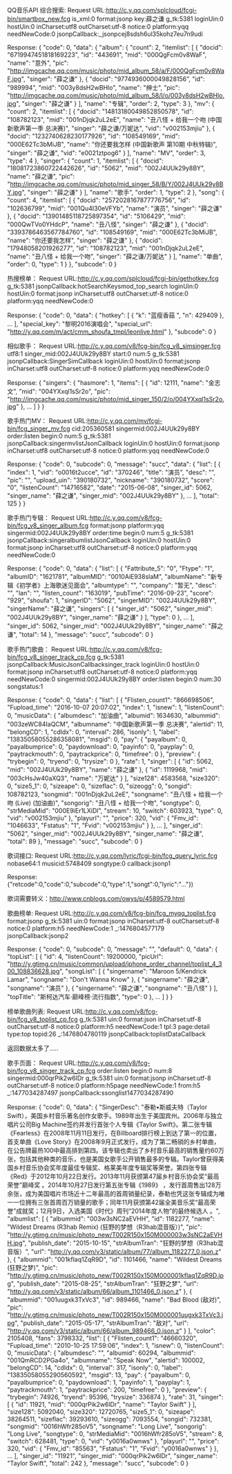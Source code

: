 QQ音乐API
综合搜索:
Request URL:http://c.y.qq.com/splcloud/fcgi-bin/smartbox_new.fcg
is_xml:0
format:jsonp
key:薛之谦
g_tk:5381
loginUin:0
hostUin:0
inCharset:utf8
outCharset:utf-8
notice:0
platform:yqq
needNewCode:0
jsonpCallback:_jsonpcej8sdsh6ul35kohz7eu7n9udi

Response:
{
  "code": 0, 
  "data": {
    "album": {
      "count": 2, 
      "itemlist": [
        {
          "docid": "6719947451818169223", 
          "id": "443691", 
          "mid": "000QgFcm0v8WaF", 
          "name": "意外", 
          "pic": "http://imgcache.qq.com/music/photo/mid_album_58/a/F/000QgFcm0v8WaF.jpg", 
          "singer": "薛之谦"
        }, 
        {
          "docid": "9774936000049828156", 
          "id": "989994", 
          "mid": "003y8dsH2wBHlo", 
          "name": "绅士", 
          "pic": "http://imgcache.qq.com/music/photo/mid_album_58/l/o/003y8dsH2wBHlo.jpg", 
          "singer": "薛之谦"
        }
      ], 
      "name": "专辑", 
      "order": 2, 
      "type": 3
    }, 
    "mv": {
      "count": 2, 
      "itemlist": [
        {
          "docid": "14813180049852850578", 
          "id": "108782123", 
          "mid": "001nDjqk2uL2eE", 
          "name": "丑八怪 + 给我一个吻 (中国新歌声第一季 总决赛)", 
          "singer": "薛之谦/万妮达", 
          "vid": "v002153mjiu"
        }, 
        {
          "docid": "1232740628230177926", 
          "id": "108549169", 
          "mid": "000E62Tc3bMiJB", 
          "name": "你还要我怎样 (中国新歌声 第10期 中秋特辑)", 
          "singer": "薛之谦", 
          "vid": "e0021ztpog6"
        }
      ], 
      "name": "MV", 
      "order": 3, 
      "type": 4
    }, 
    "singer": {
      "count": 1, 
      "itemlist": [
        {
          "docid": "18081723860722442626", 
          "id": "5062", 
          "mid": "002J4UUk29y8BY", 
          "name": "薛之谦", 
          "pic": "http://imgcache.qq.com/music/photo/mid_singer_58/B/Y/002J4UUk29y8BY.jpg", 
          "singer": "薛之谦"
        }
      ], 
      "name": "歌手", 
      "order": 1, 
      "type": 2
    }, 
    "song": {
      "count": 4, 
      "itemlist": [
        {
          "docid": "2572028167877776756", 
          "id": "102636799", 
          "mid": "001Qu4I30eVFYb", 
          "name": "演员", 
          "singer": "薛之谦"
        }, 
        {
          "docid": "13901485118725897354", 
          "id": "5106429", 
          "mid": "000QwTVo0YHdcP", 
          "name": "丑八怪", 
          "singer": "薛之谦"
        }, 
        {
          "docid": "3393786463567784760", 
          "id": "108549169", 
          "mid": "000E62Tc3bMiJB", 
          "name": "你还要我怎样", 
          "singer": "薛之谦"
        }, 
        {
          "docid": "17948058201926277", 
          "id": "108782123", 
          "mid": "001nDjqk2uL2eE", 
          "name": "丑八怪 + 给我一个吻", 
          "singer": "薛之谦/万妮达"
        }
      ], 
      "name": "单曲", 
      "order": 0, 
      "type": 1
    }
  }, 
  "subcode": 0
}

热搜榜单：
Request URL:http://c.y.qq.com/splcloud/fcgi-bin/gethotkey.fcg
g_tk:5381
jsonpCallback:hotSearchKeysmod_top_search
loginUin:0
hostUin:0
format:jsonp
inCharset:utf8
outCharset:utf-8
notice:0
platform:yqq
needNewCode:0

Response:
{
  "code": 0, 
  "data": {
    "hotkey": [
      {
        "k": "蓝瘦香菇 ", 
        "n": 429409
      }, 
      ...
    ], 
    "special_key": "黎明2016演唱会", 
    "special_url": "http://y.qq.com/m/act/cmm_shoufa_tmpl/leonlive.html"
  }, 
  "subcode": 0
}

相似歌手：
Request URL:http://c.y.qq.com/v8/fcg-bin/fcg_v8_simsinger.fcg
utf8:1
singer_mid:002J4UUk29y8BY
start:0
num:5
g_tk:5381
jsonpCallback:SingerSimCallback
loginUin:0
hostUin:0
format:jsonp
inCharset:utf8
outCharset:utf-8
notice:0
platform:yqq
needNewCode:0

Response:
{
  "singers": {
    "hasmore": 1, 
    "items": [
      {
        "id": 12111, 
        "name": "金志文", 
        "mid": "004YXxql1sSr2o", 
        "pic": "http://imgcache.qq.com/music/photo/mid_singer_150/2/o/004YXxql1sSr2o.jpg"
      },
      ...
    ]
  }
}

歌手热门MV：
Request URL:http://c.y.qq.com/mv/fcgi-bin/fcg_singer_mv.fcg
cid:205360581
singermid:002J4UUk29y8BY
order:listen
begin:0
num:5
g_tk:5381
jsonpCallback:singermvlistJsonCallback
loginUin:0
hostUin:0
format:jsonp
inCharset:utf8
outCharset:utf-8
notice:0
platform:yqq
needNewCode:0

Response:
{
  "code": 0, 
  "subcode": 0, 
  "message": "succ", 
  "data": {
    "list": [
      {
        "index": 1, 
        "vid": "o0016t2ucce", 
        "id": "370246", 
        "title": "演员", 
        "desc": "", 
        "pic": "", 
        "upload_uin": "390180732", 
        "nickname": "390180732", 
        "score": "0", 
        "listenCount": "14716582", 
        "date": "2015-06-08", 
        "singer_id": 5062, 
        "singer_name": "薛之谦", 
        "singer_mid": "002J4UUk29y8BY"
      },
      ...
    ], 
    "total": 125
  }
}

歌手热门专辑：
Request URL:http://c.y.qq.com/v8/fcg-bin/fcg_v8_singer_album.fcg
format:jsonp
platform:yqq
singermid:002J4UUk29y8BY
order:time
begin:0
num:5
g_tk:5381
jsonpCallback:singeralbumlistJsonCallback
loginUin:0
hostUin:0
format:jsonp
inCharset:utf8
outCharset:utf-8
notice:0
platform:yqq
needNewCode:0

Response:
{
  "code": 0, 
  "data": {
    "list": [
      {
        "Fattribute_5": "0", 
        "Ftype": "1", 
        "albumID": "1621781", 
        "albumMID": "0010AiE938slaM", 
        "albumName": "新专辑《初学者》上海歌迷见面会", 
        "albumtype": "", 
        "company": "暂无", 
        "desc": "", 
        "lan": "", 
        "listen_count": "163019", 
        "pubTime": "2016-09-23", 
        "score": "929", 
        "shoufa": 1, 
        "singerID": "5062", 
        "singerMID": "002J4UUk29y8BY", 
        "singerName": "薛之谦", 
        "singers": [
          {
            "singer_id": "5062", 
            "singer_mid": "002J4UUk29y8BY", 
            "singer_name": "薛之谦"
          }
        ], 
        "type": 0
      }, 
      ...
    ], 
    "singer_id": 5062, 
    "singer_mid": "002J4UUk29y8BY", 
    "singer_name": "薛之谦", 
    "total": 14
  }, 
  "message": "succ", 
  "subcode": 0
}

歌手热门歌曲：
Request URL:http://c.y.qq.com/v8/fcg-bin/fcg_v8_singer_track_cp.fcg
g_tk:5381
jsonpCallback:MusicJsonCallbacksinger_track
loginUin:0
hostUin:0
format:jsonp
inCharset:utf8
outCharset:utf-8
notice:0
platform:yqq
needNewCode:0
singermid:002J4UUk29y8BY
order:listen
begin:0
num:30
songstatus:1

Response:
{
  "code": 0, 
  "data": {
    "list": [
      {
        "Flisten_count1": "866698506", 
        "Fupload_time": "2016-10-07 20:07:02", 
        "index": 1, 
        "isnew": 1, 
        "listenCount": 0, 
        "musicData": {
          "albumdesc": "加油曲", 
          "albumid": 1634630, 
          "albummid": "003zeWC84IaQCM", 
          "albumname": "中国新歌声第一季 总决赛", 
          "alertid": 11, 
          "belongCD": 1, 
          "cdIdx": 0, 
          "interval": 286, 
          "isonly": 1, 
          "label": "13835058055286358081", 
          "msgid": 0, 
          "pay": {
            "payalbum": 0, 
            "payalbumprice": 0, 
            "paydownload": 0, 
            "payinfo": 0, 
            "payplay": 0, 
            "paytrackmouth": 0, 
            "paytrackprice": 0, 
            "timefree": 0
          }, 
          "preview": {
            "trybegin": 0, 
            "tryend": 0, 
            "trysize": 0
          }, 
          "rate": 1, 
          "singer": [
            {
              "id": 5062, 
              "mid": "002J4UUk29y8BY", 
              "name": "薛之谦"
            }, 
            {
              "id": 1119968, 
              "mid": "003cHsJw40aXQ3", 
              "name": "万妮达"
            }
          ], 
          "size128": 4583568, 
          "size320": 0, 
          "size5_1": 0, 
          "sizeape": 0, 
          "sizeflac": 0, 
          "sizeogg": 0, 
          "songid": 108782123, 
          "songmid": "001nDjqk2uL2eE", 
          "songname": "丑八怪 + 给我一个吻 (Live) (加油曲)", 
          "songorig": "丑八怪 + 给我一个吻", 
          "songtype": 0, 
          "strMediaMid": "000E9iEr1LXiDl", 
          "stream": 10, 
          "switch": 603923, 
          "type": 0, 
          "vid": "v002153mjiu"
        }, 
        "playurl": "", 
        "price": 320, 
        "vid": {
          "Fmv_id": "1046633", 
          "Fstatus": "1", 
          "Fvid": "v002153mjiu"
        }
      }, 
      ...
    ], 
    "singer_id": "5062", 
    "singer_mid": "002J4UUk29y8BY", 
    "singer_name": "薛之谦", 
    "total": 89
  }, 
  "message": "succ", 
  "subcode": 0
}

歌词接口:
Request URL:http://c.y.qq.com/lyric/fcgi-bin/fcg_query_lyric.fcg
nobase64:1
musicid:5748409
songtype:0
callback:jsonp1

Response:
{"retcode":0,"code":0,"subcode":0,"type":1,"songt":0,"lyric":"..."})

歌词需要转义：http://www.cnblogs.com/owys/p/4589579.html


歌曲榜单:
Request URL:http://c.y.qq.com/v8/fcg-bin/fcg_myqq_toplist.fcg
format:jsonp
g_tk:5381
uin:0
format:jsonp
inCharset:utf-8
outCharset:utf-8
notice:0
platform:h5
needNewCode:1
_:1476804577179
jsonpCallback:jsonp2

Response:
{
  "code": 0, 
  "subcode": 0, 
  "message": "", 
  "default": 0, 
  "data": {
    "topList": [
      {
        "id": 4, 
        "listenCount": 19200000, 
        "picUrl": "http://y.gtimg.cn/music/common/upload/iphone_order_channel/toplist_4_300_108836628.jpg", 
        "songList": [
          {
            "singername": "Maroon 5/Kendrick Lamar", 
            "songname": "Don't Wanna Know"
          }, 
          {
            "singername": "薛之谦", 
            "songname": "演员"
          }, 
          {
            "singername": "薛之谦", 
            "songname": "丑八怪"
          }
        ], 
        "topTitle": "斯柯达汽车·巅峰榜·流行指数", 
        "type": 0
      }, 
      ...
    ]
  }
}

榜单歌曲列表:
Request URL:http://c.y.qq.com/v8/fcg-bin/fcg_v8_toplist_cp.fcg
g_tk:5381
uin:0
format:json
inCharset:utf-8
outCharset:utf-8
notice:0
platform:h5
needNewCode:1
tpl:3
page:detail
type:top
topid:26
_:1476804780119
jsonpCallback:toplistDataCallback

返回数据太多了.....

歌手页面：
Request URL:http://c.y.qq.com/v8/fcg-bin/fcg_v8_singer_track_cp.fcg
order:listen
begin:0
num:8
singermid:000qrPik2w6lDr
g_tk:5381
uin:0
format:jsonp
inCharset:utf-8
outCharset:utf-8
notice:0
platform:h5page
needNewCode:1
from:h5
_:1477034287497
jsonpCallback:ssonglist1477034287490

Response:
{
  "code": 0, 
  "data": {
    "SingerDesc": "泰勒•斯威夫特（Taylor Swift），美国乡村音乐著名创作女歌手。1989年出生于美国宾州。2006年与独立唱片公司Big Machine签约并发行首张个人专辑《Taylor Swift》。第二张专辑《Fearless》在2008年11月11日发行，在Billboard排行榜上到达了第一的位置，首支单曲《Love Story》在2008年9月正式发行，成为了第二畅销的乡村单曲，在公告牌最热100中最高排到第四。该专辑也卖出了乡村音乐最高的销售量约60万张，包括其他种类的音乐，也是美国女歌手公开销售最多的专辑。Taylor曾获得美国乡村音乐协会奖年度最佳专辑奖、格莱美年度专辑奖等荣誉。第四张专辑《Red》于2012年10月22日发行。2013年11月获颁第47届乡村音乐协会奖“最高荣誉”巅峰奖 。2014年10月27日发行第五张专辑《1989》 ，发行首周售出128万余张，成为美国唱片市场近十二年最高的首周销量纪录，泰勒也凭这张专辑成为唯一一位拥有三张首周百万销量的歌手；同年11月获颁第42届全美音乐奖“最高荣誉”成就奖；12月9日，入选美国《时代》周刊“2014年度人物”的最终候选人 。", 
    "albumlist": [
      {
        "albummid": "003w3sNC2aEVHH", 
        "id": 1182277, 
        "name": "Wildest Dreams (R3hab Remix) (狂野的梦想（R3hab混音版）)", 
        "pic": "http://y.gtimg.cn/music/photo_new/T002R150x150M000003w3sNC2aEVHH.jpg", 
        "publish_date": "2015-10-15", 
        "strAlbumTran": "狂野的梦想（R3hab混音版）", 
        "url": "http://y.qq.com/v3/static/album/77/album_1182277_0.json.z"
      }, 
      {
        "albummid": "001kflaq1ZqR9D", 
        "id": 1101466, 
        "name": "Wildest Dreams (狂野之梦)", 
        "pic": "http://y.gtimg.cn/music/photo_new/T002R150x150M000001kflaq1ZqR9D.jpg", 
        "publish_date": "2015-08-25", 
        "strAlbumTran": "狂野之梦", 
        "url": "http://y.qq.com/v3/static/album/66/album_1101466_0.json.z"
      }, 
      {
        "albummid": "001uugxk3TxVc3", 
        "id": 989466, 
        "name": "Bad Blood (敌对)", 
        "pic": "http://y.gtimg.cn/music/photo_new/T002R150x150M000001uugxk3TxVc3.jpg", 
        "publish_date": "2015-05-17", 
        "strAlbumTran": "敌对", 
        "url": "http://y.qq.com/v3/static/album/66/album_989466_0.json.z"
      }
    ], 
    "color": 2105408, 
    "fans": 3798332, 
    "list": [
      {
        "Flisten_count1": "46660320", 
        "Fupload_time": "2010-10-25 17:59:06", 
        "index": 1, 
        "isnew": 0, 
        "listenCount": 0, 
        "musicData": {
          "albumdesc": "", 
          "albumid": 60294, 
          "albummid": "001QmRCD2PGa4o", 
          "albumname": "Speak Now", 
          "alertid": 100002, 
          "belongCD": 14, 
          "cdIdx": 0, 
          "interval": 317, 
          "isonly": 0, 
          "label": "13835058055290560592", 
          "msgid": 13, 
          "pay": {
            "payalbum": 0, 
            "payalbumprice": 0, 
            "paydownload": 1, 
            "payinfo": 1, 
            "payplay": 1, 
            "paytrackmouth": 1, 
            "paytrackprice": 200, 
            "timefree": 0
          }, 
          "preview": {
            "trybegin": 74926, 
            "tryend": 95396, 
            "trysize": 336874
          }, 
          "rate": 31, 
          "singer": [
            {
              "id": 11921, 
              "mid": "000qrPik2w6lDr", 
              "name": "Taylor Swift"
            }
          ], 
          "size128": 5092040, 
          "size320": 12720765, 
          "size5_1": 0, 
          "sizeape": 38264511, 
          "sizeflac": 39293610, 
          "sizeogg": 7093554, 
          "songid": 732381, 
          "songmid": "0016hWfr285oV5", 
          "songname": "Long Live", 
          "songorig": "Long Live", 
          "songtype": 0, 
          "strMediaMid": "0016hWfr285oV5", 
          "stream": 8, 
          "switch": 628481, 
          "type": 0, 
          "vid": "y0016a0wnws"
        }, 
        "playurl": "", 
        "price": 320, 
        "vid": {
          "Fmv_id": "85563", 
          "Fstatus": "1", 
          "Fvid": "y0016a0wnws"
        }
      }, 
      ...
    ], 
    "singer_id": "11921", 
    "singer_mid": "000qrPik2w6lDr", 
    "singer_name": "Taylor Swift", 
    "total": 242
  }, 
  "message": "succ", 
  "subcode": 0
}